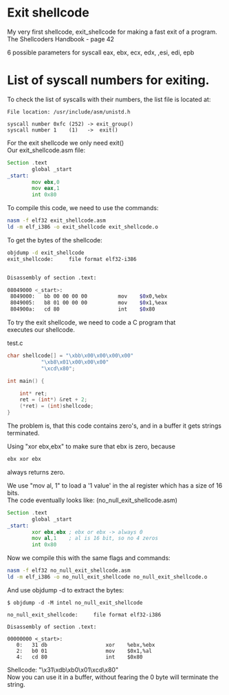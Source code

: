 # Exit shellcode
My very first shellcode, exit_shellcode for making a fast exit of a program.  
The Shellcoders Handbook - page 42  
  
6 possible parameters for syscall
eax, ebx, ecx, edx, ,esi, edi, epb

# List of syscall numbers for exiting.
To check the list of syscalls with their numbers, 
the list file is located at:  
```   
File location: /usr/include/asm/unistd.h

syscall number 0xfc (252) -> exit_group()
syscall number 1    (1)   ->  exit()
```
  
For the exit shellcode we only need exit()  
Our exit_shellcode.asm file:  
  
```asm
Section .text
        global _start
_start:
        mov ebx,0
        mov eax,1
        int 0x80
```

To compile this code, we need to use the commands:

```bash
nasm -f elf32 exit_shellcode.asm
ld -m elf_i386 -o exit_shellcode exit_shellcode.o
```
  
To get the bytes of the shellcode:  
```bash
objdump -d exit_shellcode
exit_shellcode:     file format elf32-i386


Disassembly of section .text:

08049000 <_start>:
 8049000:	bb 00 00 00 00       	mov    $0x0,%ebx
 8049005:	b8 01 00 00 00       	mov    $0x1,%eax
 804900a:	cd 80                	int    $0x80
```

To try the exit shellcode, we need to code a C program that  
executes our shellcode.  
  
test.c
```C++
char shellcode[] = "\xbb\x00\x00\x00\x00"
		   "\xb8\x01\x00\x00\x00"
		   "\xcd\x80";

int main() {

	int* ret;
	ret = (int*) &ret + 2;
	(*ret) = (int)shellcode;
}
```
The problem is, that this code contains zero's, and in a buffer it gets strings terminated.  

Using "xor ebx,ebx" to make sure that ebx is zero, because  
  
``` Python
ebx xor ebx
```
  
always returns zero.  
  
We use "mov al, 1" to load a '1 value' in the al register which has a size of 16 bits.  
The code eventually looks like: (no_null_exit_shellcode.asm)
```asm
Section .text
        global _start
_start:
        xor ebx,ebx ; ebx or ebx -> always 0
        mov al,1    ; al is 16 bit, so no 4 zeros
        int 0x80
``` 

Now we compile this with the same flags and commands:
```bash
nasm -f elf32 no_null_exit_shellcode.asm
ld -m elf_i386 -o no_null_exit_shellcode no_null_exit_shellcode.o
```
And use objdump -d to extract the bytes:  
```
$ objdump -d -M intel no_null_exit_shellcode

no_null_exit_shellcode:     file format elf32-i386

Disassembly of section .text:

00000000 <_start>:
   0:	31 db                	xor    %ebx,%ebx
   2:	b0 01                	mov    $0x1,%al
   4:	cd 80                	int    $0x80
``` 
  
Shellcode: "\x31\xdb\xb0\x01\xcd\x80"  
Now you can use it in a buffer, without fearing the 0 byte will terminate the string.
